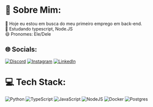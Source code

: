 # 💫 Sobre Mim:
🔭 Hoje eu estou em busca do meu primeiro emprego em back-end.<br>🌱 Estudando typescript, Node.JS<br>😄 Pronomes: Ele/Dele


## 🌐 Socials:
[![Discord](https://img.shields.io/badge/Discord-%237289DA.svg?logo=discord&logoColor=white)](https://discord.gg/🅼🆃★#4137) [![Instagram](https://img.shields.io/badge/Instagram-%23E4405F.svg?logo=Instagram&logoColor=white)](https://instagram.com/@matheuslimalves) [![LinkedIn](https://img.shields.io/badge/LinkedIn-%230077B5.svg?logo=linkedin&logoColor=white)](https://www.linkedin.com/in/dev-matheus-lima/) 

# 💻 Tech Stack:
![Python](https://img.shields.io/badge/python-3670A0?style=for-the-badge&logo=python&logoColor=ffdd54) ![TypeScript](https://img.shields.io/badge/typescript-%23007ACC.svg?style=for-the-badge&logo=typescript&logoColor=white) ![JavaScript](https://img.shields.io/badge/javascript-%23323330.svg?style=for-the-badge&logo=javascript&logoColor=%23F7DF1E) ![NodeJS](https://img.shields.io/badge/node.js-6DA55F?style=for-the-badge&logo=node.js&logoColor=white) ![Docker](https://img.shields.io/badge/docker-%230db7ed.svg?style=for-the-badge&logo=docker&logoColor=white) ![Postgres](https://img.shields.io/badge/postgres-%23316192.svg?style=for-the-badge&logo=postgresql&logoColor=white)

